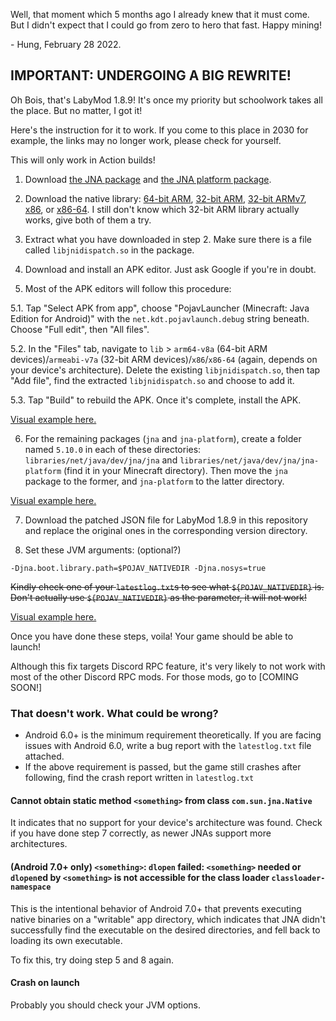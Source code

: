 Well, that moment which 5 months ago I already knew that it must come. But I didn't expect that I could go from zero to hero that fast. Happy mining!

\- Hung, February 28 2022.

## IMPORTANT: UNDERGOING A BIG REWRITE!

Oh Bois, that's LabyMod 1.8.9! It's once my priority but schoolwork takes all the place. But no matter, I got it!

Here's the instruction for it to work. If you come to this place in 2030 for example, the links may no longer work, please check for yourself.

This will only work in Action builds!

1. Download [the JNA package](https://repo1.maven.org/maven2/net/java/dev/jna/jna/5.10.0/jna-5.10.0.jar) and [the JNA platform package](https://repo1.maven.org/maven2/net/java/dev/jna/jna-platform/5.10.0/jna-platform-5.10.0.jar).

2. Download the native library: [64-bit ARM](https://github.com/java-native-access/jna/blob/master/lib/native/android-aarch64.jar), [32-bit ARM](https://github.com/java-native-access/jna/blob/master/lib/native/android-arm.jar), [32-bit ARMv7](https://github.com/java-native-access/jna/blob/master/lib/native/android-armv7.jar), [x86](https://github.com/java-native-access/jna/blob/master/lib/native/android-x86.jar), or [x86-64](https://github.com/java-native-access/jna/blob/master/lib/native/android-x86-64.jar). I still don't know which 32-bit ARM library actually works, give both of them a try.

3. Extract what you have downloaded in step 2. Make sure there is a file called `libjnidispatch.so` in the package.

4. Download and install an APK editor. Just ask Google if you're in doubt.

5. Most of the APK editors will follow this procedure:

5.1. Tap "Select APK from app", choose "PojavLauncher (Minecraft: Java Edition for Android)" with the `net.kdt.pojavlaunch.debug` string beneath. Choose "Full edit", then "All files".

5.2. In the "Files" tab, navigate to `lib` > `arm64-v8a` (64-bit ARM devices)/`armeabi-v7a` (32-bit ARM devices)/`x86`/`x86-64` (again, depends on your device's architecture). Delete the existing `libjnidispatch.so`, then tap "Add file", find the extracted `libjnidispatch.so` and choose to add it.

5.3. Tap "Build" to rebuild the APK. Once it's complete, install the APK.

[Visual example here.](https://youtube.com/shorts/Mmp9_Pq1AtM?feature=share)

6. For the remaining packages (`jna` and `jna-platform`), create a folder named `5.10.0` in each of these directories: `libraries/net/java/dev/jna/jna` and `libraries/net/java/dev/jna/jna-platform` (find it in your Minecraft directory). Then move the `jna` package to the former, and `jna-platform` to the latter directory.

[Visual example here.](https://youtube.com/shorts/QrHbk1CI3jY?feature=share)

7. Download the patched JSON file for LabyMod 1.8.9 in this repository and replace the original ones in the corresponding version directory.

8. Set these JVM arguments: (optional?)
```
-Djna.boot.library.path=$POJAV_NATIVEDIR -Djna.nosys=true
```
~~Kindly check one of your `latestlog.txt`s to see what `${POJAV_NATIVEDIR}` is. Don't actually use `${POJAV_NATIVEDIR}` as the parameter, it will not work!~~

[Visual example here.](https://youtube.com/shorts/0EcYtft7DGY?feature=share)

Once you have done these steps, voila! Your game should be able to launch!

Although this fix targets Discord RPC feature, it's very likely to not work with most of the other Discord RPC mods. For those mods, go to [COMING SOON!]

### That doesn't work. What could be wrong?

- Android 6.0+ is the minimum requirement theoretically. If you are facing issues with Android 6.0, write a bug report with the `latestlog.txt` file attached.
- If the above requirement is passed, but the game still crashes after following, find the crash report written in `latestlog.txt`

#### Cannot obtain static method `<something>` from class `com.sun.jna.Native`

It indicates that no support for your device's architecture was found. Check if you have done step 7 correctly, as newer JNAs support more architectures.

#### (Android 7.0+ only) `<something>`: `dlopen` failed: `<something>` needed or `dlopen`ed by `<something>` is not accessible for the class loader `classloader-namespace`

This is the intentional behavior of Android 7.0+ that prevents executing native binaries on a "writable" app directory, which indicates that JNA didn't successfully find the executable on the desired directories, and fell back to loading its own executable.

To fix this, try doing step 5 and 8 again.

#### Crash on launch

Probably you should check your JVM options.

